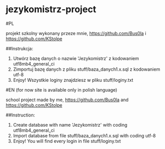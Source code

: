 # jezykomistrz-project

#PL

projekt szkolny wykonany przeze mnie, https://github.com/Bus0la i https://github.com/KStolpe

##Instrukcja:
1. Utwórz bazę danych o nazwie 'Jezykomistrz' z kodowaniem utf8mb4_general_ci
2. Zimportuj bazę danych z pliku stuff/baza_danych1.x.sql z kodowaniem utf-8
3. Enjoy! Wszystkie loginy znajdziesz w pliku stuff/loginy.txt

#EN (for now site is available only in polish language)

school project made by me, https://github.com/Bus0la and https://github.com/KStolpe

##Instruction:
1. Create database with name 'Jezykomistrz' with coding utf8mb4_general_ci
2. Import database from file stuff/baza_danych1.x.sql with coding utf-8
3. Enjoy! You will find every login in file stuff/loginy.txt
